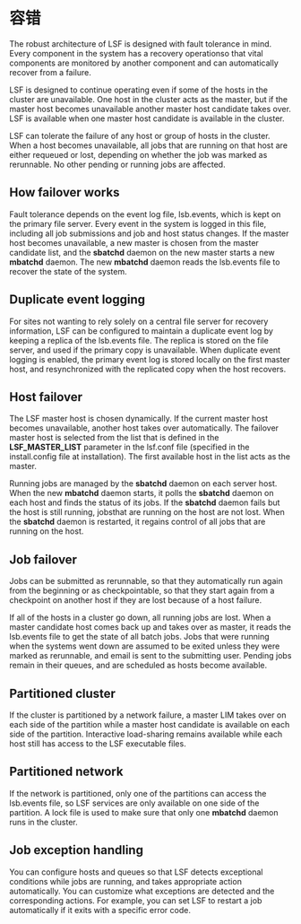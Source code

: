 # 容错

The robust architecture of LSF is designed with fault tolerance in mind. Every component in the system has a recovery operationso that vital components are monitored by another component and can automatically recover from a failure.

LSF is designed to continue operating even if some of the hosts in the cluster are unavailable. One host in the cluster acts as the master, but if the master host becomes unavailable another master host candidate takes over. LSF is available when one master host candidate is available in the cluster.

LSF can tolerate the failure of any host or group of hosts in the cluster. When a host becomes unavailable, all jobs that are running on that host are either requeued or lost, depending on whether the job was marked as rerunnable. No other pending or running jobs are affected.

## How failover works

Fault tolerance depends on the event log file, lsb.events, which is kept on the primary file server. Every event in the system is logged in this file, including all job submissions and job and host status changes. If the master host becomes unavailable, a new master is chosen from the master candidate list, and the **sbatchd** daemon on the new master starts a new **mbatchd** daemon. The new **mbatchd** daemon reads the lsb.events file to recover the state of the system.

## Duplicate event logging

For sites not wanting to rely solely on a central file server for recovery information, LSF can be configured to maintain a duplicate event log by keeping a replica of the lsb.events file. The replica is stored on the file server, and used if the primary copy is unavailable. When duplicate event logging is enabled, the primary event log is stored locally on the first master host, and resynchronized with the replicated copy when the host recovers.

## Host failover

The LSF master host is chosen dynamically. If the current master host becomes unavailable, another host takes over automatically. The failover master host is selected from the list that is defined in the **LSF_MASTER_LIST** parameter in the lsf.conf file (specified in the install.config file at installation). The first available host in the list acts as the master.

Running jobs are managed by the **sbatchd** daemon on each server host. When the new **mbatchd** daemon starts, it polls the **sbatchd** daemon on each host and finds the status of its jobs. If the **sbatchd** daemon fails but the host is still running, jobsthat are running on the host are not lost. When the **sbatchd** daemon is restarted, it regains control of all jobs that are running on the host.

## Job failover

Jobs can be submitted as rerunnable, so that they automatically run again from the beginning or as checkpointable, so that they start again from a checkpoint on another host if they are lost because of a host failure.

If all of the hosts in a cluster go down, all running jobs are lost. When a master candidate host comes back up and takes over as master, it reads the lsb.events file to get the state of all batch jobs. Jobs that were running when the systems went down are assumed to be exited unless they were marked as rerunnable, and email is sent to the submitting user. Pending jobs remain in their queues, and are scheduled as hosts become available.

## Partitioned cluster

If the cluster is partitioned by a network failure, a master LIM takes over on each side of the partition while a master host candidate is available on each side of the partition. Interactive load-sharing remains available while each host still has access to the LSF executable files.

## Partitioned network

If the network is partitioned, only one of the partitions can access the lsb.events file, so LSF services are only available on one side of the partition. A lock file is used to make sure that only one **mbatchd** daemon runs in the cluster.

## Job exception handling

You can configure hosts and queues so that LSF detects exceptional conditions while jobs are running, and takes appropriate action automatically. You can customize what exceptions are detected and the corresponding actions. For example, you can set LSF to restart a job automatically if it exits with a specific error code.